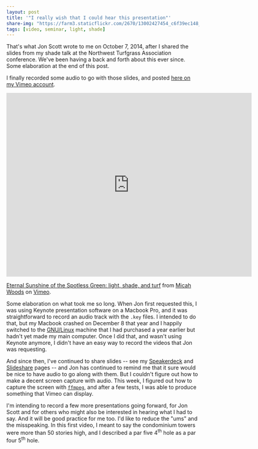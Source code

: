 ```yaml
---
layout: post
title: '"I really wish that I could hear this presentation"'
share-img: "https://farm3.staticflickr.com/2670/13002427454_c6f39ec148_o_d.jpg"
tags: [video, seminar, light, shade]
---
```


That's what Jon Scott wrote to me on October 7, 2014, after I shared the slides from my shade talk at the Northwest Turfgrass Association conference. We've been having a back and forth about this ever since. Some elaboration at the end of this post.

I finally recorded some audio to go with those slides, and posted [here on my Vimeo account](https://vimeo.com/259138126).

<iframe src="https://player.vimeo.com/video/259138126" width="640" height="480" frameborder="0" webkitallowfullscreen mozallowfullscreen allowfullscreen></iframe>
<p><a href="https://vimeo.com/259138126">Eternal Sunshine of the Spotless Green: light, shade, and turf</a> from <a href="https://vimeo.com/micahwoods">Micah Woods</a> on <a href="https://vimeo.com">Vimeo</a>.</p>

Some elaboration on what took me so long. When Jon first requested this, I was using Keynote presentation software on a Macbook Pro, and it was straightforward to record an audio track with the `.key` files. I intended to do that, but my Macbook crashed on December 8 that year and I happily switched to the [GNU/Linux](https://www.gnu.org/gnu/linux-and-gnu.html) machine that I had purchased a year earlier but hadn't yet made my main computer. Once I did that, and wasn't using Keynote anymore, I didn't have an easy way to record the videos that Jon was requesting.

And since then, I've continued to share slides -- see my [Speakerdeck](https://speakerdeck.com/micahwoods) and [Slideshare](https://www.slideshare.net/asianturfgrass/presentations) pages -- and Jon has continued to remind me that it sure would be nice to have audio to go along with them. But I couldn't figure out how to make a decent screen capture with audio. This week, I figured out how to capture the screen with [`ffmpeg`](https://www.ffmpeg.org/), and after a few tests, I was able to produce something that Vimeo can display.

I'm intending to record a few more presentations going forward, for Jon Scott and for others who might also be interested in hearing what I had to say. And it will be good practice for me too. I'd like to reduce the "ums" and the misspeaking. In this first video, I meant to say the condominium towers were more than 50 stories high, and I described a par five 4<sup>th</sup> hole as a par four 5<sup>th</sup> hole. 
